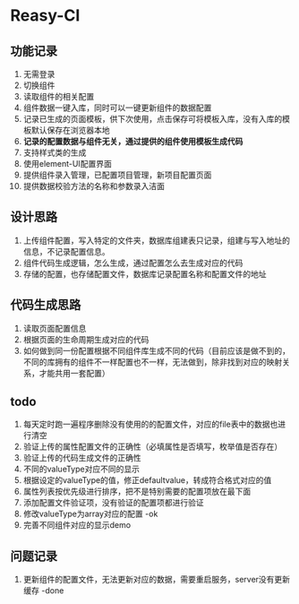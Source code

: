 # Reasy-CI

## 功能记录

1. 无需登录
2. 切换组件
3. 读取组件的相关配置
4. 组件数据一键入库，同时可以一键更新组件的数据配置
5. 记录已生成的页面模板，供下次使用，点击保存可将模板入库，没有入库的模板默认保存在浏览器本地
6. **记录的配置数据与组件无关，通过提供的组件使用模板生成代码**
7. 支持样式类的生成
8. 使用element-UI配置界面
9. 提供组件录入管理，已配置项目管理，新项目配置页面
10. 提供数据校验方法的名称和参数录入洁面

## 设计思路
1. 上传组件配置，写入特定的文件夹，数据库组建表只记录，组建与写入地址的信息，不记录配置信息。
2. 组件代码生成逻辑，怎么生成，通过配置怎么去生成对应的代码
3. 存储的配置，也存储配置文件，数据库记录配置名称和配置文件的地址

## 代码生成思路
1. 读取页面配置信息
2. 根据页面的生命周期生成对应的代码
3. 如何做到同一份配置根据不同组件库生成不同的代码（目前应该是做不到的，不同的库拥有的组件不一样配置也不一样，无法做到，除非找到对应的映射关系，才能共用一套配置）

## todo
1. 每天定时跑一遍程序删除没有使用的的配置文件，对应的file表中的数据也进行清空
2. 验证上传的属性配置文件的正确性（必填属性是否填写，枚举值是否存在）
3. 验证上传的代码生成文件的正确性 
4. 不同的valueType对应不同的显示
5. 根据设定的valueType的值，修正defaultvalue，转成符合格式对应的值
6. 属性列表按优先级进行排序，把不是特别需要的配置项放在最下面
7. 添加配置文件验证项，没有验证的配置项都进行验证
8. 修改valueType为array对应的配置 -ok
9. 完善不同组件对应的显示demo

## 问题记录
1. 更新组件的配置文件，无法更新对应的数据，需要重启服务，server没有更新缓存 -done